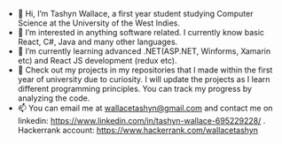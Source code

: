 - 👋 Hi, I’m Tashyn Wallace, a first year student studying Computer Science at the University of the West Indies. 
- 👀 I’m interested in anything software related. I currently know basic React, C#, Java and many other languages.
- 🌱 I’m currently learning advanced .NET(ASP.NET, Winforms, Xamarin etc) and React JS development (redux etc).
- 💞️ Check out my projects in my repositories that I made within the first year of university due to curiosity. 
      I will update the projects as I learn different programming principles. You can track my progress by analyzing the code. 
- 📫 You can email me at wallacetashyn@gmail.com and contact me on linkedin: https://www.linkedin.com/in/tashyn-wallace-695229228/ . Hackerrank account: https://www.hackerrank.com/wallacetashyn

<!---
tashynw/tashynw is a ✨ special ✨ repository because its `README.md` (this file) appears on your GitHub profile.
You can click the Preview link to take a look at your changes.
--->
